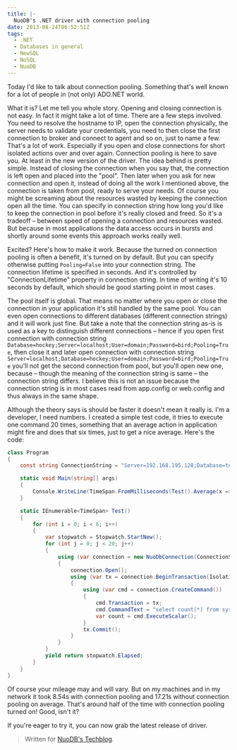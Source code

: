 ```yaml
---
title: |-
  NuoDB's .NET driver with connection pooling
date: 2013-08-24T06:52:51Z
tags:
  - .NET
  - Databases in general
  - NewSQL
  - NoSQL
  - NuoDB
---
```

Today I'd like to talk about connection pooling. Something that's well known for a lot of people in (not only) ADO.NET world.

<!-- excerpt -->

What it is? Let me tell you whole story. Opening and closing connection is not easy. In fact it might take a lot of time. There are a few steps involved. You need to resolve the hostname to IP, open the connection physically, the server needs to validate your credentials, you need to then close the first connection to broker and connect to agent and so on, just to name a few. That's a lot of work. Especially if you open and close connections for short isolated actions over and over again. Connection pooling is here to save you. At least in the new version of the driver. The idea behind is pretty simple. Instead of closing the connection when you say that, the connection is left open and placed into the "pool". Then later when you ask for new connection and open it, instead of doing all the work I mentioned above, the connection is taken from pool, ready to serve your needs. Of course you might be screaming about the resources wasted by keeping the connection open all the time. You can specify in connection string how long you'd like to keep the connection in pool before it's really closed and freed. So it's a tradeoff – between speed of opening a connection and resources wasted. But because in most applications the data access occurs in bursts and shortly around some events this approach works really well.

Excited? Here's how to make it work. Because the turned on connection pooling is often a benefit, it's turned on by default. But you can specify otherwise putting `Pooling=False` into your connection string. The connection lifetime is specified in seconds. And it's controlled by "ConnectionLifetime" property in connection string. In time of writing it's 10 seconds by default, which should be good starting point in most cases.

The pool itself is global. That means no matter where you open or close the connection in your application it's still handled by the same pool. You can even open connections to different databases (different connection strings) and it will work just fine. But take a note that the connection string as-is is used as a key to distinguish different connections – hence if you open first connection with connection string `Database=hockey;Server=localhost;User=domain;Password=bird;Pooling=True`, then close it and later open connection with connection string `Server=localhost;Database=hockey;User=domain;Password=bird;Pooling=True` you'll not get the second connection from pool, but you'll open new one, because – though the meaning of the connection string is same – the connection string differs. I believe this is not an issue because the connection string is in most cases read from app.config or web.config and thus always in the same shape.

Although the theory says is should be faster it doesn't mean it really is. I'm a developer, I need numbers. I created a simple test code, it tries to execute one command 20 times, something that an average action in application might fire and does that six times, just to get a nice average. Here's the code:

```csharp
class Program
{
	const string ConnectionString = "Server=192.168.195.128;Database=test;User=t;Password=t;Pooling=True";

	static void Main(string[] args)
	{
		Console.WriteLine(TimeSpan.FromMilliseconds(Test().Average(x => x.TotalMilliseconds)));
	}

	static IEnumerable<TimeSpan> Test()
	{
		for (int i = 0; i < 6; i++)
		{
			var stopwatch = Stopwatch.StartNew();
			for (int j = 0; j < 20; j++)
			{
				using (var connection = new NuoDbConnection(ConnectionString))
				{
					connection.Open();
					using (var tx = connection.BeginTransaction(IsolationLevel.ReadCommitted))
					{
						using (var cmd = connection.CreateCommand())
						{
							cmd.Transaction = tx;
							cmd.CommandText = "select count(*) from system.tables";
							var count = cmd.ExecuteScalar();
						}
						tx.Commit();
					}
				}
			}
			yield return stopwatch.Elapsed;
		}
	}
}
```

Of course your mileage may and will vary. But on my machines and in my network it took 8.54s with connection pooling and 17.21s without connection pooling on average. That's around half of the time with connection pooling turned on! Good, isn't it?

If you're eager to try it, you can now grab the latest release of driver.

> Written for [NuoDB's Techblog][1].

[1]: http://dev.nuodb.com/techblog/connection-pooling-net-and-nuodb